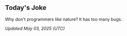 ## Today's Joke
Why don't programmers like nature? It has too many bugs.

*Updated May 03, 2025 (UTC)*
